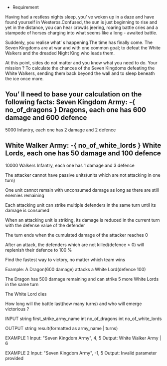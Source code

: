 * Requirement

 Having had a restless nights sleep, you’ ve woken up in a daze and have found yourself in Westeros.Confused, the sun is just beginning to rise and yet in the distance, you can hear crowds jeering, roaring battle cries and a stampede of horses charging into what seems like a long - awaited battle.

 Suddenly, you realise what’ s happening.The time has finally come. The Seven Kingdoms are at war and with one common goal;
 to defeat the White Walkers and the dreaded Night King who leads them.

 At this point, sides do not matter and you know what you need to do. Your mission ? To calculate the chances of the Seven Kingdoms defeating the White Walkers, sending them back beyond the wall and to sleep beneath the ice once more.

 You’ ll need to base your calculation on the following facts:
   Seven Kingdom Army:
   -{
     no_of_dragons
   }
 Dragons,
 each one has 600 damage and 600 defence
   -
   5000 Infantry, each one has 2 damage and 2 defence

 White Walker Army:
   -{
     no_of_white_lords
   }
 White Lords, each one has 50 damage and 100 defence
   -
   10000 Walkers Infantry, each one has 1 damage and 3 defence

 The attacker cannot have passive units(units which are not attacking in one turn)

 One unit cannot remain with unconsumed damage as long as there are still enemies remaining

 Each attacking unit can strike multiple defenders in the same turn until its damage is consumed

 When an attacking unit is striking, its damage is reduced in the current turn with the defense value of the defender

 The turn ends when the cumulated damage of the attacker reaches 0

 After an attack, the defenders which are not killed(defence > 0) will replenish their defence to 100 %
 
 Find the fastest way to victory, no matter which team wins

 Example: A Dragon(600 damage) attacks a White Lord(defence 100)

 The Dragon has 500 damage remaining and can strike 5 more White Lords in the same turn

 The White Lord dies

 How long will the battle last(how many turns) and who will emerge victorious ?

 INPUT
 string first_strike_army_name
 int no_of_dragons
 int no_of_white_lords

 OUTPUT
 string result(formatted as army_name | turns)

 EXAMPLE 1
 Input: "Seven Kingdom Army", 4, 5
 Output: White Walker Army | 6

 EXAMPLE 2
 Input: "Seven Kingdom Army", -1, 5
 Output: Invalid parameter provided
